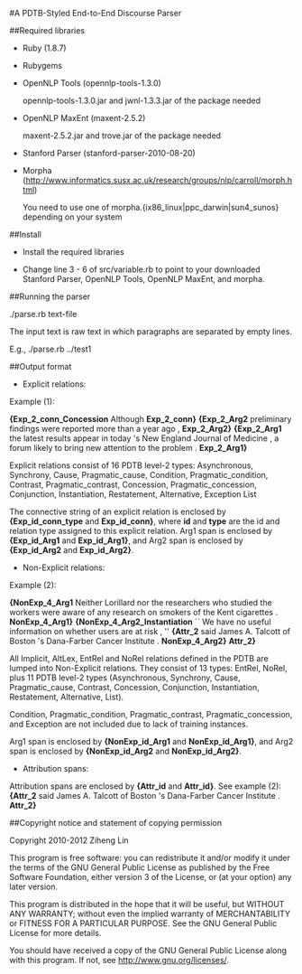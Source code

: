 #A PDTB-Styled End-to-End Discourse Parser

##Required libraries

- Ruby (1.8.7)

- Rubygems

- OpenNLP Tools (opennlp-tools-1.3.0) 

  opennlp-tools-1.3.0.jar and jwnl-1.3.3.jar of the package needed

- OpenNLP MaxEnt (maxent-2.5.2) 

  maxent-2.5.2.jar and trove.jar of the package needed

- Stanford Parser (stanford-parser-2010-08-20)

- Morpha (http://www.informatics.susx.ac.uk/research/groups/nlp/carroll/morph.html)

  You need to use one of morpha.{ix86_linux|ppc_darwin|sun4_sunos} depending on your system

##Install

- Install the required libraries

- Change line 3 - 6 of src/variable.rb to point to your downloaded Stanford Parser, OpenNLP Tools, OpenNLP MaxEnt, and morpha.


##Running the parser

./parse.rb text-file

The input text is raw text in which paragraphs are separated by empty lines.

E.g., ./parse.rb ../test1


##Output format

- Explicit relations:

Example (1):

**{Exp_2_conn_Concession** Although **Exp_2_conn}** **{Exp_2_Arg2** preliminary findings were reported more than a year ago , **Exp_2_Arg2}** **{Exp_2_Arg1** the latest results appear in today 's New England Journal of Medicine , a forum likely to bring new attention to the problem . **Exp_2_Arg1}**

Explicit relations consist of 16 PDTB level-2 types: Asynchronous, Synchrony, Cause, Pragmatic_cause, Condition, Pragmatic_condition, Contrast, Pragmatic_contrast, Concession, Pragmatic_concession, Conjunction, Instantiation, Restatement, Alternative, Exception List

The connective string of an explicit relation is enclosed by **{Exp_id_conn_type** and **Exp_id_conn}**, where **id** and **type** are the id and relation type assigned to this explicit relation. Arg1 span is enclosed by **{Exp_id_Arg1** and **Exp_id_Arg1}**, and Arg2 span is enclosed by **{Exp_id_Arg2** and **Exp_id_Arg2}**.

- Non-Explicit relations:

Example (2):

**{NonExp_4_Arg1** Neither Lorillard nor the researchers who studied the workers were aware of any research on smokers of the Kent cigarettes . **NonExp_4_Arg1}**
**{NonExp_4_Arg2_Instantiation** `` We have no useful information on whether users are at risk , '' **{Attr_2** said James A. Talcott of Boston 's Dana-Farber Cancer Institute . **NonExp_4_Arg2}** **Attr_2}**

All Implicit, AltLex, EntRel and NoRel relations defined in the PDTB are lumped into Non-Explicit relations. They consist of 13 types: EntRel, NoRel, plus 11 PDTB level-2 types (Asynchronous, Synchrony, Cause, Pragmatic_cause, Contrast, Concession, Conjunction, Instantiation, Restatement, Alternative, List). 

Condition, Pragmatic_condition, Pragmatic_contrast, Pragmatic_concession, and Exception are not included due to lack of training instances.

Arg1 span is enclosed by **{NonExp_id_Arg1** and **NonExp_id_Arg1}**, and Arg2 span is enclosed by **{NonExp_id_Arg2** and **NonExp_id_Arg2}**.

- Attribution spans:

Attribution spans are enclosed by **{Attr_id** and **Attr_id}**. See example (2): **{Attr_2** said James A. Talcott of Boston 's Dana-Farber Cancer Institute . **Attr_2}**


##Copyright notice and statement of copying permission

Copyright 2010-2012 Ziheng Lin

This program is free software: you can redistribute it and/or modify
it under the terms of the GNU General Public License as published by
the Free Software Foundation, either version 3 of the License, or
(at your option) any later version.

This program is distributed in the hope that it will be useful,
but WITHOUT ANY WARRANTY; without even the implied warranty of
MERCHANTABILITY or FITNESS FOR A PARTICULAR PURPOSE.  See the
GNU General Public License for more details.

You should have received a copy of the GNU General Public License
along with this program.  If not, see <http://www.gnu.org/licenses/>.

